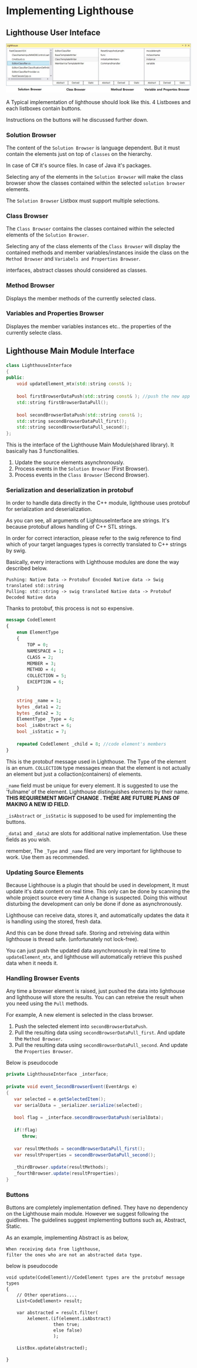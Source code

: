 # Implementing Lighthouse
## Lighthouse User Inteface

![ExampleImage](../../Examples/ExampleImage.jpg)

A Typical implementation of lighthouse should look like this.
4 Listboxes and each listboxes contain buttons.

Instructions on the buttons will he discussed further down.

### Solution Browser
The content of the ```Solution Browser``` is language dependent.
But it must contain the elements just on top of ```classes``` on the hierarchy.

In case of C# it's source files.
In case of Java it's packages.

Selecting any of the elements in the ```Solution Browser``` will make
the class browser show the classes contained within the selected ```solution browser``` elements.

The ```Solution Browser``` Listbox must support multiple selections.

### Class Browser
The ```Class Browser``` contains the classes contained within the selected elements of the ```Solution Browser```.

Selecting any of the class elements of the ```Class Browser``` will display the contained
methods and member variables/instances inside the class
on the ```Method Browser``` and ```Variabels and Properties Browser```.  

interfaces, abstract classes should considered as classes.

### Method Browser
Displays the member methods of the currently selected class.

### Variables and Properties Browser
Displayes the member variables instances etc.. the properties of the currently selecte class.


## Lighthouse Main Module Interface
```C++
class LighthouseInterface
{
public:
	void updateElement_mtx(std::string const& );

	bool firstBrowserDataPush(std::string const& ); //push the new app state, pull the changed data state
	std::string firstBrowserDataPull();

	bool secondBrowserDataPush(std::string const& );
	std::string secondBrowserDataPull_first();
	std::string secondBrowserDataPull_second();
};
```

This is the interface of the Lighthouse Main Module(shared library).
It basically has 3 functionalities.

1. Update the source elements asynchronously.
2. Process events in the ```Solution Browser``` (First Browser).
3. Process events in the ```Class Browser``` (Second Browser).

### Serialization and deserialization in protobuf
In order to handle data directly in the C++ module, lighthouse uses protobuf
for serialization and deserialization.  

As you can see, all arguments of LightouseInterface are strings.
It's because protobuf allows handling of C++ STL strings.

In order for correct interaction, please refer to the swig reference
to find which of your target languages types is correctly translated to C++ strings by swig.

Basically, every interactions with Lighthouse modules are done the way described below.

```
Pushing: Native Data -> Protobuf Encoded Native data -> Swig translated std::string
Pulling: std::string -> swig translated Native data -> Protobuf Decoded Native data
```
Thanks to protobuf, this process is not so expensive.

```protobuf
message CodeElement
{
	enum ElementType
	{
		TOP = 0;
		NAMESPACE = 1;
		CLASS = 2;
		MEMBER = 3;
		METHOD = 4;
		COLLECTION = 5;
		EXCEPTION = 6;
	}
	
	string _name = 1;
	bytes _data1 = 2;
	bytes _data2 = 3;
	ElementType _Type = 4;
	bool _isAbstract = 6;
	bool _isStatic = 7;
	
	repeated CodeElement _child = 8; //code element's members
}
```

This is the protobuf message used in Lighthouse.
The Type of the element is an enum.
```COLLECTION``` type messages mean that the element is not actually an element
but just a collaction(containers) of elements.

```_name``` field must be unique for every element. It is suggested to use the 'fullname'
of the element. Lighthouse distinguishes elements by their name. __THIS REQUIREMENT MIGHT CHANGE
. THERE ARE FUTURE PLANS OF MAKING A NEW ID FIELD__.

```_isAbstract``` or ```_isStatic``` is supposed to be used for implementing the buttons.  

```_data1``` and ```_data2``` are slots for additional native implementation. Use these fields as you wish.

remember, The ```_Type``` and ```_name``` filed are very important for lighthouse to work.
Use them as recommended.

### Updating Source Elements
Because Lighthouse is a plugin that should be used in development,
It must update it's data content on real time.
This only can be done by scanning the whole project source every time
A change is suspected. Doing this without disturbing the development
can only be done if done as asynchronously.

Lighthouse can receive data, stores it, and automatically updates the data
it is handling using the stored, fresh data.

And this can be done thread safe. Storing and retreiving data within lighthouse is thread safe.
(unfortunately not lock-free).

You can just push the updated data asynchronously in real time to ```updateElement_mtx```,
and lighthouse will automatically retrieve this pushed data when it needs it.

### Handling Browser Events
Any time a browser element is raised,
just pushed the data into lighthouse and lighthouse will store the results.
You can can retreive the result when you need using the ```Pull``` methods.

For example,
A new element is selected in the class browser.  

1. Push the selected element into ```secondBrowserDataPush```.
2. Pull the resulting data using ```secondBrowserDataPull_first```.
And update the ```Method Browser```.
3. Pull the resulting data using ```secondBrowserDataPull_second```.
And update the ```Properties Browser```.

Below is pseudocode 

```csharp
private LighthouseInterface _interface;

private void event_SecondBrowserEvent(EventArgs e)
{
   var selected = e.getSelectedItem();
   var serialData = _serializer.serialize(selected);

   bool flag = _interface.secondBrowserDataPush(serialData);

   if(!flag)
      throw;

   var resultMethods = secondBrowserDataPull_first();
   var resultProperties = secondBrowserDataPull_second();

   _thirdBrowser.update(resultMethods);
   _fourthBrowser.update(resultProperties);
}
```

### Buttons
Buttons are completely implementation defined. They have no dependency on the Lighthouse main module.
However we suggest following the guidlines. The guidelines suggest implementing buttons such as,
Abstract, Static.

As an example, implementing Abstract is as below,

```
When receiving data from lighthouse,
filter the ones who are not an abstracted data type.
```
below is pseudocode

```Csharp
void update(CodeElement)//CodeElement types are the protobuf message types
{
    // Other operations....
    List<CodeElement> result;

    var abstracted = result.filter(
        λelement.(if(element.isAbstract)
                  then true;
                  else false)
                  );
    
    ListBox.update(abstracted);

}
```
